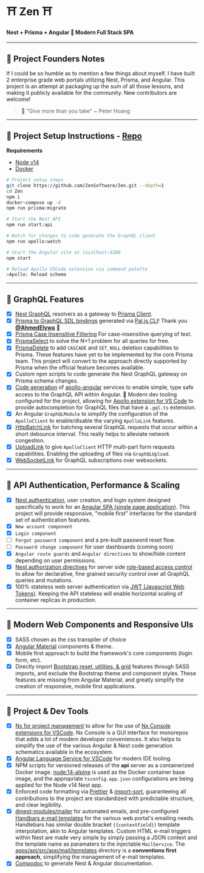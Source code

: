# ⛩ Zen ⛩ 
#### Nest + Prisma + Angular 🏮 Modern Full Stack SPA 

---

## 🏯 Project Founders Notes

If I could be so humble as to mention a few things about myself. I have built 2 enterprise grade web portals utilizing Nest, Prisma, and Angular. This project is an attempt at packaging up the sum of all those lessons, and making it publicly available for the community.  New contributors are welcome!

> 🎐 "Give more than you take" ~ Peter Hoang 

---

## 🍣 Project Setup Instructions - [Repo](https://github.com/ZenSoftware/Zen)

**Requirements**

- [Node v14](https://nodejs.org/)
- [Docker](https://www.docker.com/)

```bash
# Project setup steps
git clone https://github.com/ZenSoftware/Zen.git --depth=1
cd Zen
npm i
docker-compose up -d
npm run prisma:migrate
```

```bash
# Start the Nest API
npm run start:api

# Watch for changes to code generate the GraphQL client
npm run apollo:watch

# Start the Angular site at localhost:4200
npm start
```


```bash
# Reload Apollo VSCode extension via command palette
>Apollo: Reload schema
```

---

## 🥢 GraphQL Features

- [x] [Nest GraphQL](https://docs.nestjs.com/graphql/resolvers) resolvers as a gateway to [Prisma Client](https://www.prisma.io/docs/understand-prisma/prisma-in-your-stack/graphql).
- [x] [Prisma to GraphQL SDL bindings](https://paljs.com/generator/sdl) generated via [Pal.js CLI](https://paljs.com/cli/generator)!  Thank you [**@AhmedElywa**](https://github.com/paljs) 🎎
- [x] [Prisma Case Insensitive Filtering](https://www.prisma.io/docs/reference/tools-and-interfaces/prisma-client/case-sensitivity) For case-insensitive querying of text.
- [x] [PrismaSelect](https://paljs.com/plugins/select/) to solve the N+1 problem for all queries for free.
- [x] [PrismaDelete](https://paljs.com/plugins/delete) to add `CASCADE` and `SET_NULL` deletion capabilities to Prisma. These features have yet to be implemented by the core Prisma team. This project will convert to the approach directly supported by Prisma when the official feature becomes available.
- [x] Custom npm scripts to code generate the Nest GraphQL gateway on Prisma schema changes.
- [x] [Code generation](https://graphql-code-generator.com/docs/plugins/typescript-apollo-angular) of [apollo-angular](https://www.apollographql.com/docs/angular/) services to enable simple, type safe access to the GraphQL API within Angular. 🎀 Modern dev tooling configured for the project, allowing for [Apollo extension for VS Code](https://www.apollographql.com/docs/devtools/editor-plugins/) to provide autocompletion for GraphQL files that have a `.gql.ts` extension. 
- [x] An Angular `GraphQLModule` to simplify the configuration of the `ApolloClient` to enable/disable the varying `ApolloLink` features.
- [x] [HttpBatchLink](https://apollo-angular.com/docs/data/network#httpclient-1) for batching several GraphQL requests that occur within a short debounce interval. This really helps to alleviate network congestion.
- [x] [UploadLink](https://www.npmjs.com/package/apollo-upload-client) to give `ApolloClient` HTTP multi-part form requests capabilities. Enabling the uploading of files via `GraphQLUpload`.
- [x] [WebSocketLink](https://www.apollographql.com/docs/react/data/subscriptions/#2-initialize-a-websocketlink) for GraphQL subscriptions over websockets.

---

## 🍱 API Authentication, Performance & Scaling

- [X] [Nest authentication](https://docs.nestjs.com/techniques/authentication), user creation, and login system designed specifically to work for an [Angular SPA (single page application)](https://angular.io/). This project will provide responsive, "mobile first" interfaces for the standard set of authentication features.
- [X] `New account component`
- [x] `Login component`
- [ ] `Forgot password component` and a pre-built password reset flow.
- [ ] `Password change component` for user dashboards (coming soon)
- [X] `Angular route guards` and `Angular directives` to show/hide content depending on user permissions.
- [X] [Nest authorization directives](https://docs.nestjs.com/techniques/authentication#extending-guards) for server side [role-based access control](https://en.wikipedia.org/wiki/Role-based_access_control?oldformat=true) to allow for declarative, fine grained security control over all GraphQL queries and mutations.
- [x] 100% stateless web server authentication via [JWT (Javascript Web Tokens)](https://docs.nestjs.com/techniques/authentication#jwt-functionality). Keeping the API stateless will enable horizontal scaling of container replicas in production.

---

## 🍵 Modern Web Components and Responsive UIs

- [x] SASS chosen as the css transpiler of choice
- [x] [Angular Material](https://material.angular.io/) components & theme.
- [X] Mobile first approach to build the framework's core components (login form, etc).
- [x] Directly import [Bootstrap reset, utilities, & grid](https://www.amadousall.com/the-good-parts-of-bootstrap-4-you-are-missing-in-your-angular-material-projects/) features through SASS imports, and exclude the Bootstrap theme and component styles. These features are missing from Angular Material, and greatly simplify the creation of responsive, mobile first applications.

---

## 🍥 Project & Dev Tools

- [x] [Nx for project management](https://nx.dev/angular) to allow for the use of [Nx Console extensions for VSCode](https://marketplace.visualstudio.com/items?itemName=nrwl.angular-console). Nx Console is a GUI interface for monorepos that adds a lot of modern developer conveniences. It also helps to simplify the use of the various Angular & Nest code generation schematics available in the ecosystem.
- [x] [Angular Language Service for VSCode](https://marketplace.visualstudio.com/items?itemName=Angular.ng-template) for modern IDE tooling.
- [x] NPM scripts for versioned releases of the **api** server as a containerized Docker image. [node:14-alpine](https://hub.docker.com/_/node?tab=description&ref=hackernoon.com) is used as the Docker container base image, and the appropriate `tsconfig.app.json` configurations are being applied for the Node v14 Nest app.
- [x] Enforced code formatting via [Prettier](https://prettier.io/) & [import-sort](https://www.npmjs.com/package/prettier-plugin-import-sort), guaranteeing all contributions to the project are standardized with predictable structure, and clear legibility.
- [X] [@nest-modules/mailer](https://www.npmjs.com/package/@nest-modules/mailer) for automated emails, and pre-configured [Handbars e-mail templates](https://handlebarsjs.com/guide/#what-is-handlebars) for the various web portal's emailing needs. Handlebars has similar double bracket `{{contextField}}` template interpolation, akin to Angular templates. Custom HTML e-mail triggers within Nest are made very simple by simply passing a JSON context and the template name as paramaters to the injectable `MailService`.  The [apps/api/src/app/mail/templates](https://github.com/ZenSoftware/Zen/tree/main/apps/api/src/app/mail/templates) directory is a **conventions first approach**, simplifying the management of e-mail templates.
- [x] [Compodoc](https://compodoc.app/) to generate Nest & Angular documentation.
